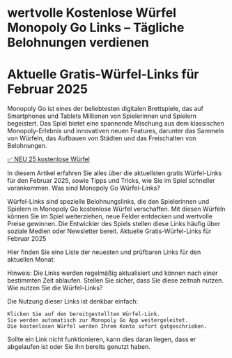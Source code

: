# wertvolle Kostenlose Würfel Monopoly Go Links – Tägliche Belohnungen verdienen
# Aktuelle Gratis-Würfel-Links für Februar 2025



Monopoly Go ist eines der beliebtesten digitalen Brettspiele, das auf Smartphones und Tablets Millionen von Spielerinnen und Spielern begeistert. Das Spiel bietet eine spannende Mischung aus dem klassischen Monopoly-Erlebnis und innovativen neuen Features, darunter das Sammeln von Würfeln, das Aufbauen von Städten und das Freischalten von Belohnungen.


[✅ NEU 25 kostenlose Würfel
](https://appbitly.com/Monopoly-Go-Dice)

In diesem Artikel erfahren Sie alles über die aktuellsten gratis Würfel-Links für den Februar 2025, sowie Tipps und Tricks, wie Sie im Spiel schneller vorankommen.
Was sind Monopoly Go Würfel-Links?

Würfel-Links sind spezielle Belohnungslinks, die den Spielerinnen und Spielern in Monopoly Go kostenlose Würfel verschaffen. Mit diesen Würfeln können Sie im Spiel weiterziehen, neue Felder entdecken und wertvolle Preise gewinnen. Die Entwickler des Spiels stellen diese Links häufig über soziale Medien oder Newsletter bereit.
Aktuelle Gratis-Würfel-Links für Februar 2025

Hier finden Sie eine Liste der neuesten und prüfbaren Links für den aktuellen Monat:

Hinweis: Die Links werden regelmäßig aktualisiert und können nach einer bestimmten Zeit ablaufen. Stellen Sie sicher, dass Sie diese zeitnah nutzen.
Wie nutzen Sie die Würfel-Links?

Die Nutzung dieser Links ist denkbar einfach:

    Klicken Sie auf den bereitgestellten Würfel-Link.
    Sie werden automatisch zur Monopoly Go App weitergeleitet.
    Die kostenlosen Würfel werden Ihrem Konto sofort gutgeschrieben.

Sollte ein Link nicht funktionieren, kann dies daran liegen, dass er abgelaufen ist oder Sie ihn bereits genutzt haben.
